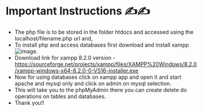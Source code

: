 # Important Instructions ✍✍
* The php file is to be stored in the folder htdocs and accessed using the localhost/filename.php url and,
* To install php and access databases first download and install xampp![image](https://user-images.githubusercontent.com/111702590/229760120-085e37d4-ce54-4fb1-8097-06f2e1318ba9.png).
* Download link for xampp 8.2.0 version - https://sourceforge.net/projects/xampp/files/XAMPP%20Windows/8.2.0/xampp-windows-x64-8.2.0-0-VS16-installer.exe
* Now for using databases click on xampp app and open it and start apache and mysql only and click on admin on mysql selection.
* This will take you to the phpMyAdmin there you can create delete do operations on tables and databases.
* Thank you!!
